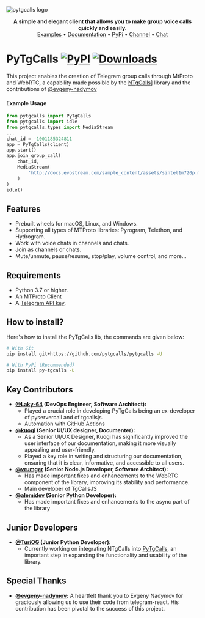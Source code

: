 <img src="https://raw.githubusercontent.com/pytgcalls/pytgcalls/master/.github/images/banner.png" alt="pytgcalls logo" />
<p align="center">
    <b>A simple and elegant client that allows you to make group voice calls quickly and easily.</b>
    <br>
    <a href="https://github.com/pytgcalls/pytgcalls/tree/master/example">
        Examples
    </a>
    •
    <a href="https://pytgcalls.github.io/">
        Documentation
    </a>
    •
    <a href="https://pypi.org/project/py-tgcalls/">
        PyPi
    </a>
    •
    <a href="https://t.me/pytgcallsnews">
        Channel
    </a>
    •
    <a href="https://t.me/pytgcallschat">
        Chat
    </a>
</p>

# PyTgCalls [![PyPI](https://img.shields.io/pypi/v/py-tgcalls.svg?logo=python&logoColor=%23959DA5&label=pypi&labelColor=%23282f37)](https://pypi.org/project/py-tgcalls/) [![Downloads](https://pepy.tech/badge/py-tgcalls)](https://pepy.tech/project/py-tgcalls)
This project enables the creation of Telegram group calls through MtProto and WebRTC, a capability made possible by the [NTgCalls](https://github.com/pytgcalls/ntgcalls)] library and the contributions of [@evgeny-nadymov](https://github.com/evgeny-nadymov/)

#### Example Usage
```python
from pytgcalls import PyTgCalls
from pytgcalls import idle
from pytgcalls.types import MediaStream
...
chat_id = -1001185324811
app = PyTgCalls(client)
app.start()
app.join_group_call(
    chat_id,
    MediaStream(
        'http://docs.evostream.com/sample_content/assets/sintel1m720p.mp4',
    )
)
idle()
```

## Features
- Prebuilt wheels for macOS, Linux, and Windows.
- Supporting all types of MTProto libraries: Pyrogram, Telethon, and Hydrogram.
- Work with voice chats in channels and chats.
- Join as channels or chats.
- Mute/unmute, pause/resume, stop/play, volume control, and more...

## Requirements
- Python 3.7 or higher.
- An MTProto Client
- A [Telegram API key](https://docs.pyrogram.org/intro/setup#api-keys).

## How to install?
Here's how to install the PyTgCalls lib, the commands are given below:

``` bash
# With Git
pip install git+https://github.com/pytgcalls/pytgcalls -U

# With PyPi (Recommended)
pip install py-tgcalls -U
```

## Key Contributors
* <b><a href="https://github.com/Laky-64">@Laky-64</a> (DevOps Engineer, Software Architect):</b>
    * Played a crucial role in developing PyTgCalls being an ex-developer of pyservercall and of tgcallsjs.
    * Automation with GitHub Actions
* <b><a href="https://github.com/kuogi">@kuogi</a> (Senior UI/UX designer, Documenter):</b>
    * As a Senior UI/UX Designer, Kuogi has significantly improved the user interface of our documentation,
      making it more visually appealing and user-friendly.
    * Played a key role in writing and structuring our documentation, ensuring that it is clear,
      informative, and accessible to all users.
* <b><a href="https://github.com/vrumger">@vrumger</a> (Senior Node.js Developer, Software Architect):</b>
    * Has made important fixes and enhancements to the WebRTC component of the library,
      improving its stability and performance.
    * Main developer of TgCallsJS
* <b><a href="https://github.com/alemidev">@alemidev</a> (Senior Python Developer):</b>
    * Has made important fixes and enhancements to the async part of the library

## Junior Developers
* <b><a href="https://github.com/TuriOG">@TuriOG</a> (Junior Python Developer):</b>
    * Currently working on integrating NTgCalls into <a href="//github.com/pytgcalls/pytgcalls">PyTgCalls</a>, an important step
      in expanding the functionality and usability of the library.

## Special Thanks
* <b><a href="https://github.com/evgeny-nadymov">@evgeny-nadymov</a>:</b>
  A heartfelt thank you to Evgeny Nadymov for graciously allowing us to use their code from telegram-react.
  His contribution has been pivotal to the success of this project.

[NTgCalls]: https://github.com/pytgcalls/ntgcalls
[@evgeny-nadymov]: https://github.com/evgeny-nadymov/
